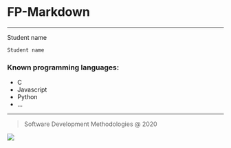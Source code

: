 # FP-Markdown

---

Student name

```Student name```

### Known programming languages:

* C
* Javascript
* Python
* ...

---

> Software Development Methodologies @ 2020

![][1]

[1]: ./logo_ipl_header.png
